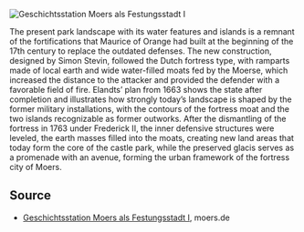 ![Geschichtsstation Moers als Festungsstadt I](./images/moers-gs/p6.1.jpg#pano)

The present park landscape with its water features and islands is a remnant of the fortifications that Maurice of Orange had built at the beginning of the 17th century to replace the outdated defenses. The new construction, designed by Simon Stevin, followed the Dutch fortress type, with ramparts made of local earth and wide water-filled moats fed by the Moerse, which increased the distance to the attacker and provided the defender with a favorable field of fire. Elandts’ plan from 1663 shows the state after completion and illustrates how strongly today’s landscape is shaped by the former military installations, with the contours of the fortress moat and the two islands recognizable as former outworks. After the dismantling of the fortress in 1763 under Frederick II, the inner defensive structures were leveled, the earth masses filled into the moats, creating new land areas that today form the core of the castle park, while the preserved glacis serves as a promenade with an avenue, forming the urban framework of the fortress city of Moers.

Source
------

* [Geschichtsstation Moers als Festungsstadt I], moers.de

[Geschichtsstation Moers als Festungsstadt I]: https://www-moers-de.translate.goog/leben-moers/geschichtsstation/geschichtsstation-06-moers-als-festungsstadt-i?_x_tr_sl=de&_x_tr_tl=en
